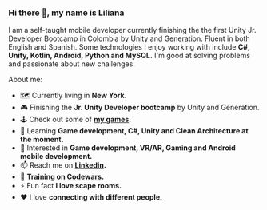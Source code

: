 ### Hi there 👋, my name is Liliana

I am a self-taught mobile developer currently finishing the the first Unity Jr. Developer Bootcamp in Colombia by Unity and Generation. Fluent in both English and Spanish. Some technologies I enjoy working with include **C#, Unity, Kotlin, Android, Python and MySQL.** I'm good at solving problems and passionate about new challenges.

About me:

- 🗺 Currently living in **New York**.
- :video_game: Finishing the **Jr. Unity Developer bootcamp** by Unity and Generation.
- :joystick: Check out some of **[my games](https://itch.io/profile/ligomezm).** 
- 🌱 Learning **Game development, C#, Unity and Clean Architecture at the moment.** 
- 🔐 Interested in **Game development, VR/AR, Gaming and Android mobile development.**
- 📫 Reach me on **[Linkedin](https://www.linkedin.com/in/ligomezm/).**
- 🥋 **Training on [Codewars](https://www.codewars.com/users/ligomezm).**
- ⚡ Fun fact **I love scape rooms.**
- ♥  I love **connecting with different people.**



